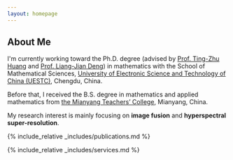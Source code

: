 ```yaml
---
layout: homepage
---
```


## About Me

I'm currently working toward the Ph.D. degree (advised by [Prof. Ting-Zhu Huang](https://www.math.uestc.edu.cn/info/1081/2041.htm) and [Prof. Liang-Jian Deng](https://liangjiandeng.github.io/)) in mathematics with the School of Mathematical Sciences, [University of Electronic Science and Technology of China (UESTC)](https://www.uestc.edu.cn/), Chengdu, China.

Before that, I received the B.S. degree in mathematics and applied mathematics from [the Mianyang Teachers’ College](http://www.mtc.edu.cn/), Mianyang, China.
 
My research interest is mainly focusing on **image fusion** and **hyperspectral super-resolution**.







{% include_relative _includes/publications.md %}


{% include_relative _includes/services.md %}



